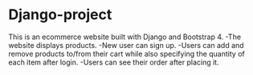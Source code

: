 # Django-project
This is an ecommerce website built with Django and Bootstrap 4. 
-The website displays products.
-New user can sign up.
-Users can add and remove products to/from their cart while also specifying the quantity of each item after login.
-Users can see their order after placing it.
